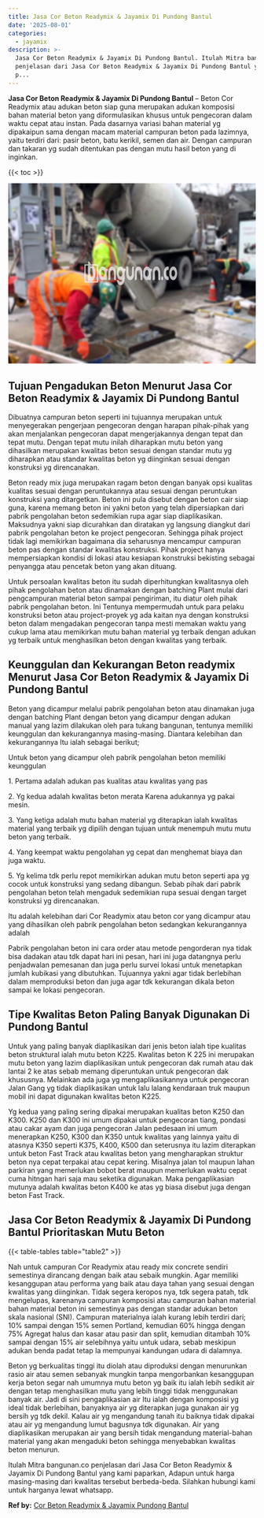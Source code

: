 ```yaml
---
title: Jasa Cor Beton Readymix & Jayamix Di Pundong Bantul
date: '2025-08-01'
categories:
  - jayamix
description: >-
  Jasa Cor Beton Readymix & Jayamix Di Pundong Bantul. Itulah Mitra bangunan.co
  penjelasan dari Jasa Cor Beton Readymix & Jayamix Di Pundong Bantul yang kami
  p...
---
```


**Jasa Cor Beton Readymix & Jayamix Di Pundong Bantul** – Beton Cor Readymix atau adukan beton siap guna merupakan adukan komposisi bahan material beton yang diformulasikan khusus untuk pengecoran dalam waktu cepat atau instan. Pada dasarnya variasi bahan material yg dipakaipun sama dengan macam material campuran beton pada lazimnya, yaitu terdiri dari: pasir beton, batu kerikil, semen dan air. Dengan campuran dan takaran yg sudah ditentukan pas dengan mutu hasil beton yang di inginkan.

{{< toc >}}

![Jasa Cor Beton Readymix & Jayamix Di Pundong Bantul](/images/jasa-cor-readymix-22.png)

## Tujuan Pengadukan Beton Menurut Jasa Cor Beton Readymix & Jayamix Di Pundong Bantul

Dibuatnya campuran beton seperti ini tujuannya merupakan untuk menyegerakan pengerjaan pengecoran dengan harapan pihak-pihak yang akan menjalankan pengecoran dapat mengerjakannya dengan tepat dan tepat mutu. Dengan tepat mutu inilah diharapkan mutu beton yang dihasilkan merupakan kwalitas beton sesuai dengan standar mutu yg diharapkan atau standar kwalitas beton yg diinginkan sesuai dengan konstruksi yg direncanakan.

Beton ready mix juga merupakan ragam beton dengan banyak opsi kualitas kualitas sesuai dengan peruntukannya atau sesuai dengan peruntukan konstruksi yang ditargetkan. Beton ini pula disebut dengan beton cair siap guna, karena memang beton ini yakni beton yang telah dipersiapkan dari pabrik pengolahan beton sedemikian rupa agar siap diaplikasikan. Maksudnya yakni siap dicurahkan dan diratakan yg langsung diangkut dari pabrik pengolahan beton ke project pengecoran. Sehingga pihak project tidak lagi memikirkan bagaimana dia seharusnya mencampur campuran beton pas dengan standar kwalitas konstruksi. Pihak project hanya mempersiapkan kondisi di lokasi atau kesiapan konstruksi bekisting sebagai penyangga atau pencetak beton yang akan dituang.

Untuk persoalan kwalitas beton itu sudah diperhitungkan kwalitasnya oleh pihak pengolahan beton atau dinamakan dengan batching Plant mulai dari pengcampuran material beton sampai pengiriman, itu diatur oleh pihak pabrik pengolahan beton. Ini Tentunya mempermudah untuk para pelaku konstruksi beton atau project-proyek yg ada kaitan nya dengan konstruksi beton dalam mengadakan pengecoran tanpa mesti memakan waktu yang cukup lama atau memikirkan mutu bahan material yg terbaik dengan adukan yg terbaik untuk menghasilkan beton dengan kwalitas yang terbaik.

## Keunggulan dan Kekurangan Beton readymix Menurut Jasa Cor Beton Readymix & Jayamix Di Pundong Bantul

Beton yang dicampur melalui pabrik pengolahan beton atau dinamakan juga dengan batching Plant dengan beton yang dicampur dengan adukan manual yang lazim dilakukan oleh para tukang bangunan, tentunya memiliki keunggulan dan kekurangannya masing-masing. Diantara kelebihan dan kekurangannya Itu ialah sebagai berikut;

Untuk beton yang dicampur oleh pabrik pengolahan beton memiliki keunggulan

1\. Pertama adalah adukan pas kualitas atau kwalitas yang pas

2\. Yg kedua adalah kwalitas beton merata Karena adukannya yg pakai mesin.

3\. Yang ketiga adalah mutu bahan material yg diterapkan ialah kwalitas material yang terbaik yg dipilih dengan tujuan untuk menempuh mutu mutu beton yang terbaik.

4\. Yang keempat waktu pengolahan yg cepat dan menghemat biaya dan juga waktu.

5\. Yg kelima tdk perlu repot memikirkan adukan mutu beton seperti apa yg cocok untuk konstruksi yang sedang dibangun. Sebab pihak dari pabrik pengolahan beton telah mengaduk sedemikian rupa sesuai dengan target konstruksi yg direncanakan.

Itu adalah kelebihan dari Cor Readymix atau beton cor yang dicampur atau yang dihasilkan oleh pabrik pengolahan beton sedangkan kekurangannya adalah

Pabrik pengolahan beton ini cara order atau metode pengorderan nya tidak bisa dadakan atau tdk dapat hari ini pesan, hari ini juga datangnya perlu penjadwalan pemesanan dan juga perlu survei lokasi untuk menetapkan jumlah kubikasi yang dibutuhkan. Tujuannya yakni agar tidak berlebihan dalam memproduksi beton dan juga agar tdk kekurangan dikala beton sampai ke lokasi pengecoran.

## Tipe Kwalitas Beton Paling Banyak Digunakan Di Pundong Bantul

Untuk yang paling banyak diaplikasikan dari jenis beton ialah tipe kualitas beton struktural ialah mutu beton K225. Kwalitas beton K 225 ini merupakan mutu beton yang lazim diaplikasikan untuk pengecoran dak rumah atau dak lantai 2 ke atas sebab memang diperuntukan untuk pengecoran dak khususnya. Melainkan ada juga yg mengaplikasikannya untuk pengecoran Jalan Gang yg tidak diaplikasikan untuk lalu lalang kendaraan truk maupun mobil ini dapat digunakan kwalitas beton K225.

Yg kedua yang paling sering dipakai merupakan kualitas beton K250 dan K300. K250 dan K300 ini umum dipakai untuk pengecoran tiang, pondasi atau cakar ayam dan juga pengecoran Jalan pedesaan ini umum menerapkan K250, K300 dan K350 untuk kwalitas yang lainnya yaitu di atasnya K350 seperti K375, K400, K500 dan seterusnya itu lazim diterapkan untuk beton Fast Track atau kwalitas beton yang mengharapkan struktur beton nya cepat terpakai atau cepat kering. Misalnya jalan tol maupun lahan parkiran yang memerlukan bobot berat maupun memerlukan waktu cepat cuma hitngan hari saja mau seketika digunakan. Maka pengaplikasian mutunya adalah kwalitas beton K400 ke atas yg biasa disebut juga dengan beton Fast Track.

## Jasa Cor Beton Readymix & Jayamix Di Pundong Bantul Prioritaskan Mutu Beton

{{< table-tables table="table2" >}}

Nah untuk campuran Cor Readymix atau ready mix concrete sendiri semestinya dirancang dengan baik atau sebaik mungkin. Agar memiliki kesanggupan atau performa yang baik atau daya tahan yang sesuai dengan kwalitas yang diinginkan. Tidak segera keropos nya, tdk segera patah, tdk mengelupas, karenanya campuran komposisi atau campuran bahan material bahan material beton ini semestinya pas dengan standar adukan beton skala nasional (SNI). Campuran materialnya ialah kurang lebih terdiri dari; 10% sampai dengan 15% semen Portland, kemudian 60% hingga dengan 75% Agregat halus dan kasar atau pasir dan split, kemudian ditambah 10% sampai dengan 15% air selebihnya yaitu untuk udara, sebab meskipun adukan benda padat tetap Ia mempunyai kandungan udara di dalamnya.

Beton yg berkualitas tinggi itu diolah atau diproduksi dengan menurunkan rasio air atau semen sebanyak mungkin tanpa mengorbankan kesanggupan kerja beton segar nah umumnya mutu beton yg baik itu ialah lebih sedikit air dengan tetap menghasilkan mutu yang lebih tinggi tidak menggunakan banyak air. Jadi di sini pengaplikasian air Itu ialah dengan komposisi yg ideal tidak berlebihan, banyaknya air yg diterapkan juga gunakan air yg bersih yg tdk dekil. Kalau air yg mengandung tanah itu baiknya tidak dipakai atau air yg mengandung lumut bagusnya tdk digunakan. Air yang diaplikasikan merupakan air yang bersih tidak mengandung material-bahan material yang akan mengaduki beton sehingga menyebabkan kwalitas beton menurun.

Itulah Mitra bangunan.co penjelasan dari Jasa Cor Beton Readymix & Jayamix Di Pundong Bantul yang kami paparkan, Adapun untuk harga masing-masing dari kwalitas tersebut berbeda-beda. Silahkan hubungi kami untuk harganya lewat whatsapp.

**Ref by:** [Cor Beton Readymix & Jayamix Pundong Bantul](https://id.wikipedia.org/wiki/Cor)
